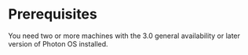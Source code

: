 # Prerequisites

You need two or more machines with the 3.0 general availability or later version of Photon OS installed.
